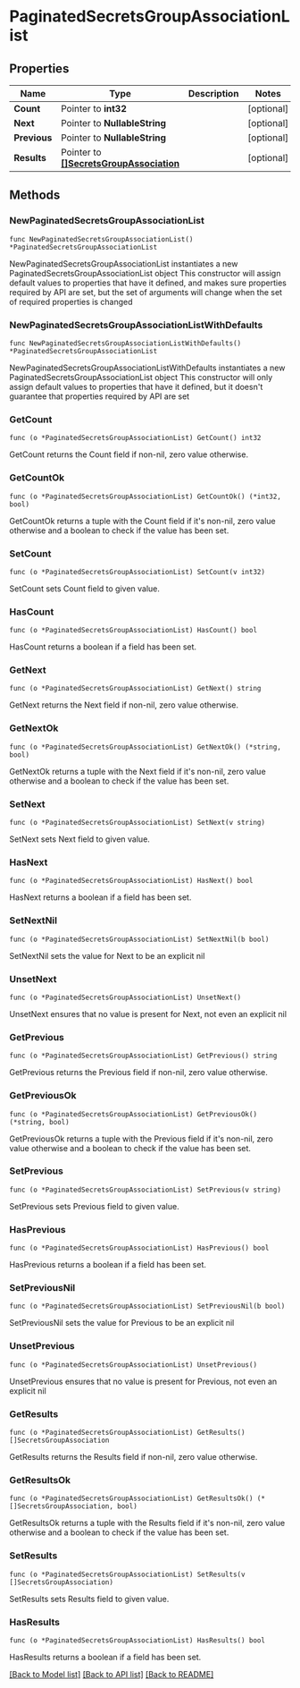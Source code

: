 # PaginatedSecretsGroupAssociationList

## Properties

Name | Type | Description | Notes
------------ | ------------- | ------------- | -------------
**Count** | Pointer to **int32** |  | [optional] 
**Next** | Pointer to **NullableString** |  | [optional] 
**Previous** | Pointer to **NullableString** |  | [optional] 
**Results** | Pointer to [**[]SecretsGroupAssociation**](SecretsGroupAssociation.md) |  | [optional] 

## Methods

### NewPaginatedSecretsGroupAssociationList

`func NewPaginatedSecretsGroupAssociationList() *PaginatedSecretsGroupAssociationList`

NewPaginatedSecretsGroupAssociationList instantiates a new PaginatedSecretsGroupAssociationList object
This constructor will assign default values to properties that have it defined,
and makes sure properties required by API are set, but the set of arguments
will change when the set of required properties is changed

### NewPaginatedSecretsGroupAssociationListWithDefaults

`func NewPaginatedSecretsGroupAssociationListWithDefaults() *PaginatedSecretsGroupAssociationList`

NewPaginatedSecretsGroupAssociationListWithDefaults instantiates a new PaginatedSecretsGroupAssociationList object
This constructor will only assign default values to properties that have it defined,
but it doesn't guarantee that properties required by API are set

### GetCount

`func (o *PaginatedSecretsGroupAssociationList) GetCount() int32`

GetCount returns the Count field if non-nil, zero value otherwise.

### GetCountOk

`func (o *PaginatedSecretsGroupAssociationList) GetCountOk() (*int32, bool)`

GetCountOk returns a tuple with the Count field if it's non-nil, zero value otherwise
and a boolean to check if the value has been set.

### SetCount

`func (o *PaginatedSecretsGroupAssociationList) SetCount(v int32)`

SetCount sets Count field to given value.

### HasCount

`func (o *PaginatedSecretsGroupAssociationList) HasCount() bool`

HasCount returns a boolean if a field has been set.

### GetNext

`func (o *PaginatedSecretsGroupAssociationList) GetNext() string`

GetNext returns the Next field if non-nil, zero value otherwise.

### GetNextOk

`func (o *PaginatedSecretsGroupAssociationList) GetNextOk() (*string, bool)`

GetNextOk returns a tuple with the Next field if it's non-nil, zero value otherwise
and a boolean to check if the value has been set.

### SetNext

`func (o *PaginatedSecretsGroupAssociationList) SetNext(v string)`

SetNext sets Next field to given value.

### HasNext

`func (o *PaginatedSecretsGroupAssociationList) HasNext() bool`

HasNext returns a boolean if a field has been set.

### SetNextNil

`func (o *PaginatedSecretsGroupAssociationList) SetNextNil(b bool)`

 SetNextNil sets the value for Next to be an explicit nil

### UnsetNext
`func (o *PaginatedSecretsGroupAssociationList) UnsetNext()`

UnsetNext ensures that no value is present for Next, not even an explicit nil
### GetPrevious

`func (o *PaginatedSecretsGroupAssociationList) GetPrevious() string`

GetPrevious returns the Previous field if non-nil, zero value otherwise.

### GetPreviousOk

`func (o *PaginatedSecretsGroupAssociationList) GetPreviousOk() (*string, bool)`

GetPreviousOk returns a tuple with the Previous field if it's non-nil, zero value otherwise
and a boolean to check if the value has been set.

### SetPrevious

`func (o *PaginatedSecretsGroupAssociationList) SetPrevious(v string)`

SetPrevious sets Previous field to given value.

### HasPrevious

`func (o *PaginatedSecretsGroupAssociationList) HasPrevious() bool`

HasPrevious returns a boolean if a field has been set.

### SetPreviousNil

`func (o *PaginatedSecretsGroupAssociationList) SetPreviousNil(b bool)`

 SetPreviousNil sets the value for Previous to be an explicit nil

### UnsetPrevious
`func (o *PaginatedSecretsGroupAssociationList) UnsetPrevious()`

UnsetPrevious ensures that no value is present for Previous, not even an explicit nil
### GetResults

`func (o *PaginatedSecretsGroupAssociationList) GetResults() []SecretsGroupAssociation`

GetResults returns the Results field if non-nil, zero value otherwise.

### GetResultsOk

`func (o *PaginatedSecretsGroupAssociationList) GetResultsOk() (*[]SecretsGroupAssociation, bool)`

GetResultsOk returns a tuple with the Results field if it's non-nil, zero value otherwise
and a boolean to check if the value has been set.

### SetResults

`func (o *PaginatedSecretsGroupAssociationList) SetResults(v []SecretsGroupAssociation)`

SetResults sets Results field to given value.

### HasResults

`func (o *PaginatedSecretsGroupAssociationList) HasResults() bool`

HasResults returns a boolean if a field has been set.


[[Back to Model list]](../README.md#documentation-for-models) [[Back to API list]](../README.md#documentation-for-api-endpoints) [[Back to README]](../README.md)



